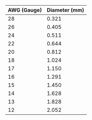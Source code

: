 | AWG (Gauge) | Diameter (mm) |
|-------------|---------------|
| 28          | 0.321         |
| 26          | 0.405         |
| 24          | 0.511         |
| 22          | 0.644         |
| 20          | 0.812         |
| 18          | 1.024         |
| 17          | 1.150         |
| 16          | 1.291         |
| 15          | 1.450         |
| 14          | 1.628         |
| 13          | 1.828         |
| 12          | 2.052         |
